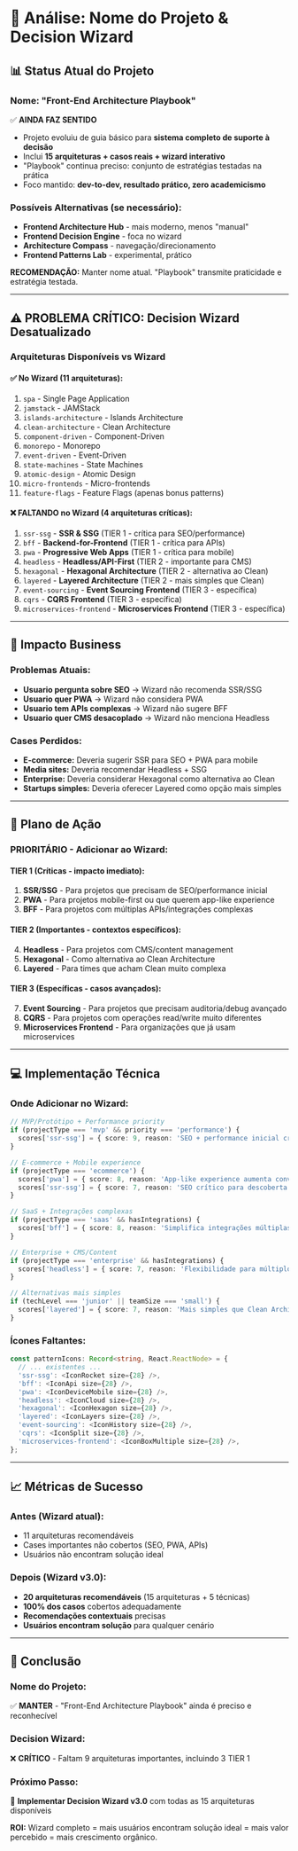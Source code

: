 # 🚀 Análise: Nome do Projeto & Decision Wizard

## 📊 **Status Atual do Projeto**

### **Nome: "Front-End Architecture Playbook"**
✅ **AINDA FAZ SENTIDO**
- Projeto evoluiu de guia básico para **sistema completo de suporte à decisão**
- Inclui **15 arquiteturas + casos reais + wizard interativo**
- "Playbook" continua preciso: conjunto de estratégias testadas na prática
- Foco mantido: **dev-to-dev, resultado prático, zero academicismo**

### **Possíveis Alternativas (se necessário):**
- **Frontend Architecture Hub** - mais moderno, menos "manual"
- **Frontend Decision Engine** - foca no wizard
- **Architecture Compass** - navegação/direcionamento
- **Frontend Patterns Lab** - experimental, prático

**RECOMENDAÇÃO:** Manter nome atual. "Playbook" transmite praticidade e estratégia testada.

---

## ⚠️ **PROBLEMA CRÍTICO: Decision Wizard Desatualizado**

### **Arquiteturas Disponíveis vs Wizard**

#### ✅ **No Wizard (11 arquiteturas):**
1. `spa` - Single Page Application
2. `jamstack` - JAMStack
3. `islands-architecture` - Islands Architecture  
4. `clean-architecture` - Clean Architecture
5. `component-driven` - Component-Driven
6. `monorepo` - Monorepo
7. `event-driven` - Event-Driven
8. `state-machines` - State Machines
9. `atomic-design` - Atomic Design
10. `micro-frontends` - Micro-frontends
11. `feature-flags` - Feature Flags (apenas bonus patterns)

#### ❌ **FALTANDO no Wizard (4 arquiteturas críticas):**
1. `ssr-ssg` - **SSR & SSG** (TIER 1 - crítica para SEO/performance)
2. `bff` - **Backend-for-Frontend** (TIER 1 - crítica para APIs)
3. `pwa` - **Progressive Web Apps** (TIER 1 - crítica para mobile)
4. `headless` - **Headless/API-First** (TIER 2 - importante para CMS)
5. `hexagonal` - **Hexagonal Architecture** (TIER 2 - alternativa ao Clean)
6. `layered` - **Layered Architecture** (TIER 2 - mais simples que Clean)
7. `event-sourcing` - **Event Sourcing Frontend** (TIER 3 - específica)
8. `cqrs` - **CQRS Frontend** (TIER 3 - específica)
9. `microservices-frontend` - **Microservices Frontend** (TIER 3 - específica)

---

## 🎯 **Impacto Business**

### **Problemas Atuais:**
- **Usuario pergunta sobre SEO** → Wizard não recomenda SSR/SSG
- **Usuario quer PWA** → Wizard não considera PWA
- **Usuario tem APIs complexas** → Wizard não sugere BFF
- **Usuario quer CMS desacoplado** → Wizard não menciona Headless

### **Cases Perdidos:**
- **E-commerce:** Deveria sugerir SSR para SEO + PWA para mobile
- **Media sites:** Deveria recomendar Headless + SSG
- **Enterprise:** Deveria considerar Hexagonal como alternativa ao Clean
- **Startups simples:** Deveria oferecer Layered como opção mais simples

---

## 🚀 **Plano de Ação**

### **PRIORITÁRIO - Adicionar ao Wizard:**

#### **TIER 1 (Críticas - impacto imediato):**
1. **SSR/SSG** - Para projetos que precisam de SEO/performance inicial
2. **PWA** - Para projetos mobile-first ou que querem app-like experience  
3. **BFF** - Para projetos com múltiplas APIs/integrações complexas

#### **TIER 2 (Importantes - contextos específicos):**
4. **Headless** - Para projetos com CMS/content management
5. **Hexagonal** - Como alternativa ao Clean Architecture
6. **Layered** - Para times que acham Clean muito complexa

#### **TIER 3 (Específicas - casos avançados):**
7. **Event Sourcing** - Para projetos que precisam auditoria/debug avançado
8. **CQRS** - Para projetos com operações read/write muito diferentes
9. **Microservices Frontend** - Para organizações que já usam microservices

---

## 💻 **Implementação Técnica**

### **Onde Adicionar no Wizard:**

```typescript
// MVP/Protótipo + Performance priority
if (projectType === 'mvp' && priority === 'performance') {
  scores['ssr-ssg'] = { score: 9, reason: 'SEO + performance inicial críticos' };
}

// E-commerce + Mobile experience
if (projectType === 'ecommerce') {
  scores['pwa'] = { score: 8, reason: 'App-like experience aumenta conversão' };
  scores['ssr-ssg'] = { score: 7, reason: 'SEO crítico para descoberta de produtos' };
}

// SaaS + Integrações complexas
if (projectType === 'saas' && hasIntegrations) {
  scores['bff'] = { score: 8, reason: 'Simplifica integrações múltiplas' };
}

// Enterprise + CMS/Content
if (projectType === 'enterprise' && hasIntegrations) {
  scores['headless'] = { score: 7, reason: 'Flexibilidade para múltiplos canais' };
}

// Alternativas mais simples
if (techLevel === 'junior' || teamSize === 'small') {
  scores['layered'] = { score: 7, reason: 'Mais simples que Clean Architecture' };
}
```

### **Ícones Faltantes:**
```typescript
const patternIcons: Record<string, React.ReactNode> = {
  // ... existentes ...
  'ssr-ssg': <IconRocket size={28} />,
  'bff': <IconApi size={28} />,
  'pwa': <IconDeviceMobile size={28} />,
  'headless': <IconCloud size={28} />,
  'hexagonal': <IconHexagon size={28} />,
  'layered': <IconLayers size={28} />,
  'event-sourcing': <IconHistory size={28} />,
  'cqrs': <IconSplit size={28} />,
  'microservices-frontend': <IconBoxMultiple size={28} />,
};
```

---

## 📈 **Métricas de Sucesso**

### **Antes (Wizard atual):**
- 11 arquiteturas recomendáveis
- Cases importantes não cobertos (SEO, PWA, APIs)
- Usuários não encontram solução ideal

### **Depois (Wizard v3.0):**
- **20 arquiteturas recomendáveis** (15 arquiteturas + 5 técnicas)
- **100% dos casos** cobertos adequadamente  
- **Recomendações contextuais** precisas
- **Usuários encontram solução** para qualquer cenário

---

## 🎯 **Conclusão**

### **Nome do Projeto:** 
✅ **MANTER** - "Front-End Architecture Playbook" ainda é preciso e reconhecível

### **Decision Wizard:**
❌ **CRÍTICO** - Faltam 9 arquiteturas importantes, incluindo 3 TIER 1

### **Próximo Passo:**
🚀 **Implementar Decision Wizard v3.0** com todas as 15 arquiteturas disponíveis

**ROI:** Wizard completo = mais usuários encontram solução ideal = mais valor percebido = mais crescimento orgânico.